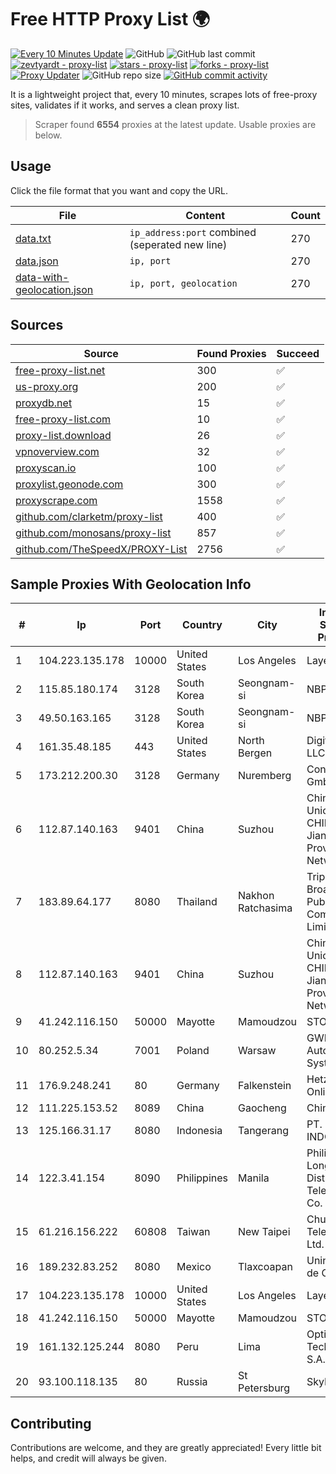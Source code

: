 
# Free HTTP Proxy List 🌍

[![Every 10 Minutes Update](https://github.com/mertguvencli/http-proxy-list/actions/workflows/main.yml/badge.svg?branch=main)](https://github.com/mertguvencli/http-proxy-list/actions/workflows/main.yml)
![GitHub](https://img.shields.io/github/license/mertguvencli/http-proxy-list)
![GitHub last commit](https://img.shields.io/github/last-commit/mertguvencli/http-proxy-list)
[![zevtyardt - proxy-list](https://img.shields.io/static/v1?label=zevtyardt&message=proxy-list&color=blue&logo=github)](https://github.com/zevtyardt/proxy-list "Go to GitHub repo")
[![stars - proxy-list](https://img.shields.io/github/stars/zevtyardt/proxy-list?style=social)](https://github.com/zevtyardt/proxy-list)
[![forks - proxy-list](https://img.shields.io/github/forks/zevtyardt/proxy-list?style=social)](https://github.com/zevtyardt/proxy-list)
[![Proxy Updater](https://github.com/zevtyardt/proxy-list/workflows/Proxy%20Updater/badge.svg)](https://github.com/zevtyardt/proxy-list/actions?query=workflow:"Proxy+Updater")
![GitHub repo size](https://img.shields.io/github/repo-size/zevtyardt/proxy-list)
[![GitHub commit activity](https://img.shields.io/github/commit-activity/m/zevtyardt/proxy-list?logo=commits)](https://github.com/zevtyardt/proxy-list/commits/main)

It is a lightweight project that, every 10 minutes, scrapes lots of free-proxy sites, validates if it works, and serves a clean proxy list.

> Scraper found **6554** proxies at the latest update. Usable proxies are below.

## Usage

Click the file format that you want and copy the URL.

|File|Content|Count|
|----|-------|-----|
|[data.txt](https://raw.githubusercontent.com/mertguvencli/http-proxy-list/main/proxy-list/data.txt)|`ip_address:port` combined (seperated new line)|270|
|[data.json](https://raw.githubusercontent.com/mertguvencli/http-proxy-list/main/proxy-list/data.json)|`ip, port`|270|
|[data-with-geolocation.json](https://raw.githubusercontent.com/mertguvencli/http-proxy-list/main/proxy-list/data-with-geolocation.json)|`ip, port, geolocation`|270|

## Sources

|Source|Found Proxies|Succeed|
|------|-------------|-------|
|[free-proxy-list.net](https://free-proxy-list.net)|300|✅|
|[us-proxy.org](https://www.us-proxy.org)|200|✅|
|[proxydb.net](http://proxydb.net)|15|✅|
|[free-proxy-list.com](https://free-proxy-list.com/?page=&port=&type%5B%5D=http&type%5B%5D=https&up_time=0&search=Search)|10|✅|
|[proxy-list.download](https://www.proxy-list.download/HTTP)|26|✅|
|[vpnoverview.com](https://vpnoverview.com/privacy/anonymous-browsing/free-proxy-servers)|32|✅|
|[proxyscan.io](https://www.proxyscan.io)|100|✅|
|[proxylist.geonode.com](https://proxylist.geonode.com/api/proxy-list?limit=300&page=1&sort_by=lastChecked&sort_type=desc&protocols=http,https)|300|✅|
|[proxyscrape.com](https://api.proxyscrape.com/v2/?request=displayproxies&protocol=http&timeout=10000&country=all&ssl=all&anonymity=all)|1558|✅|
|[github.com/clarketm/proxy-list](https://raw.githubusercontent.com/clarketm/proxy-list/master/proxy-list-raw.txt)|400|✅|
|[github.com/monosans/proxy-list](https://raw.githubusercontent.com/monosans/proxy-list/main/proxies/http.txt)|857|✅|
|[github.com/TheSpeedX/PROXY-List](https://raw.githubusercontent.com/TheSpeedX/PROXY-List/master/http.txt)|2756|✅|


## Sample Proxies With Geolocation Info

|#|Ip|Port|Country|City|Internet Service Provider|
|-|--|----|-------|----|-------------------------|
|1|104.223.135.178|10000|United States|Los Angeles|LayerHost|
|2|115.85.180.174|3128|South Korea|Seongnam-si|NBP|
|3|49.50.163.165|3128|South Korea|Seongnam-si|NBP|
|4|161.35.48.185|443|United States|North Bergen|DigitalOcean, LLC|
|5|173.212.200.30|3128|Germany|Nuremberg|Contabo GmbH|
|6|112.87.140.163|9401|China|Suzhou|China Unicom CHINA169 Jiangsu Province Network|
|7|183.89.64.177|8080|Thailand|Nakhon Ratchasima|Triple T Broadband Public Company Limited|
|8|112.87.140.163|9401|China|Suzhou|China Unicom CHINA169 Jiangsu Province Network|
|9|41.242.116.150|50000|Mayotte|Mamoudzou|STOI-block1|
|10|80.252.5.34|7001|Poland|Warsaw|GWNET Autonomus System|
|11|176.9.248.241|80|Germany|Falkenstein|Hetzner Online GmbH|
|12|111.225.153.52|8089|China|Gaocheng|Chinanet|
|13|125.166.31.17|8080|Indonesia|Tangerang|PT. TELKOM INDONESIA|
|14|122.3.41.154|8090|Philippines|Manila|Philippine Long Distance Telephone Co.|
|15|61.216.156.222|60808|Taiwan|New Taipei|Chunghwa Telecom Co., Ltd.|
|16|189.232.83.252|8080|Mexico|Tlaxcoapan|Uninet S.A. de C.V.|
|17|104.223.135.178|10000|United States|Los Angeles|LayerHost|
|18|41.242.116.150|50000|Mayotte|Mamoudzou|STOI-block1|
|19|161.132.125.244|8080|Peru|Lima|Optical Technologies S.A.C.|
|20|93.100.118.135|80|Russia|St Petersburg|SkyNet LLC|



## Contributing

Contributions are welcome, and they are greatly appreciated! Every
little bit helps, and credit will always be given.

